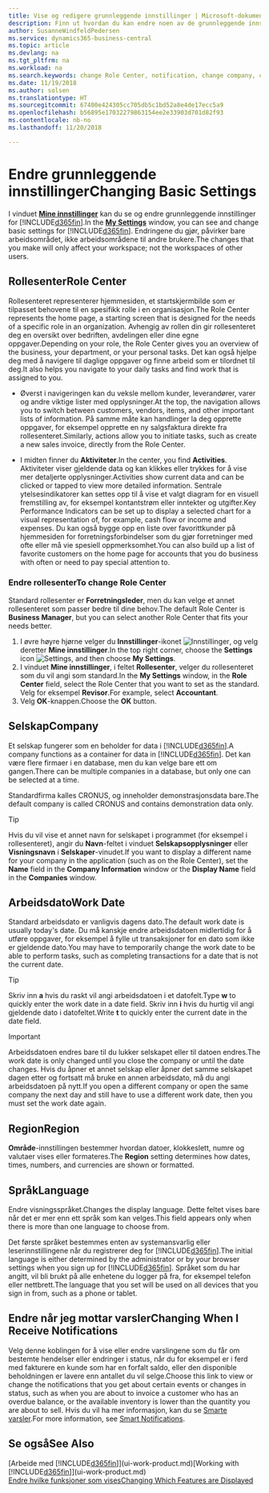 ```yaml
---
title: Vise og redigere grunnleggende innstillinger | Microsoft-dokumentasjon
description: Finn ut hvordan du kan endre noen av de grunnleggende innstillingene, for eksempel rollesenteret, selskapet eller arbeidsdatoen.
author: SusanneWindfeldPedersen
ms.service: dynamics365-business-central
ms.topic: article
ms.devlang: na
ms.tgt_pltfrm: na
ms.workload: na
ms.search.keywords: change Role Center, notification, change company, change work date
ms.date: 11/19/2018
ms.author: solsen
ms.translationtype: HT
ms.sourcegitcommit: 67400e424305cc705db5c1bd52a8e4de17ecc5a9
ms.openlocfilehash: b56895e17032279863154ee2e33903d701d82f93
ms.contentlocale: nb-no
ms.lasthandoff: 11/20/2018

---
```

# <a name="changing-basic-settings"></a><span data-ttu-id="9db2c-103">Endre grunnleggende innstillinger</span><span class="sxs-lookup"><span data-stu-id="9db2c-103">Changing Basic Settings</span></span>
<span data-ttu-id="9db2c-104">I vinduet [**Mine innstillinger**](https://businesscentral.dynamics.com?page=9176 "Gå direkte til siden med brukerinnstillinger i Business Central") kan du se og endre grunnleggende innstillinger for [!INCLUDE[d365fin](includes/d365fin_md.md)].</span><span class="sxs-lookup"><span data-stu-id="9db2c-104">In the [**My Settings**](https://businesscentral.dynamics.com?page=9176 "Go directly to your user settings page in Business Central") window, you can see and change basic settings for [!INCLUDE[d365fin](includes/d365fin_md.md)].</span></span> <span data-ttu-id="9db2c-105">Endringene du gjør, påvirker bare arbeidsområdet, ikke arbeidsområdene til andre brukere.</span><span class="sxs-lookup"><span data-stu-id="9db2c-105">The changes that you make will only affect your workspace; not the workspaces of other users.</span></span>  

## <a name="role-center"></a> <span data-ttu-id="9db2c-106">Rollesenter</span><span class="sxs-lookup"><span data-stu-id="9db2c-106">Role Center</span></span>
<span data-ttu-id="9db2c-107">Rollesenteret representerer hjemmesiden, et startskjermbilde som er tilpasset behovene til en spesifikk rolle i en organisasjon.</span><span class="sxs-lookup"><span data-stu-id="9db2c-107">The Role Center represents the home page, a starting screen that is designed for the needs of a specific role in an organization.</span></span> <span data-ttu-id="9db2c-108">Avhengig av rollen din gir rollesenteret deg en oversikt over bedriften, avdelingen eller dine egne oppgaver.</span><span class="sxs-lookup"><span data-stu-id="9db2c-108">Depending on your role, the Role Center gives you an overview of the business, your department, or your personal tasks.</span></span> <span data-ttu-id="9db2c-109">Det kan også hjelpe deg med å navigere til daglige oppgaver og finne arbeid som er tilordnet til deg.</span><span class="sxs-lookup"><span data-stu-id="9db2c-109">It also helps you navigate to your daily tasks and find work that is assigned to you.</span></span>

-   <span data-ttu-id="9db2c-110">Øverst i navigeringen kan du veksle mellom kunder, leverandører, varer og andre viktige lister med opplysninger.</span><span class="sxs-lookup"><span data-stu-id="9db2c-110">At the top, the navigation allows you to switch between customers, vendors, items, and other important lists of information.</span></span> <span data-ttu-id="9db2c-111">På samme måte kan handlinger la deg opprette oppgaver, for eksempel opprette en ny salgsfaktura direkte fra rollesenteret.</span><span class="sxs-lookup"><span data-stu-id="9db2c-111">Similarly, actions allow you to initiate tasks, such as create a new sales invoice, directly from the Role Center.</span></span>

-   <span data-ttu-id="9db2c-112">I midten finner du **Aktiviteter**.</span><span class="sxs-lookup"><span data-stu-id="9db2c-112">In the center, you find **Activities**.</span></span> <span data-ttu-id="9db2c-113">Aktiviteter viser gjeldende data og kan klikkes eller trykkes for å vise mer detaljerte opplysninger.</span><span class="sxs-lookup"><span data-stu-id="9db2c-113">Activities show current data and can be clicked or tapped to view more detailed information.</span></span> <span data-ttu-id="9db2c-114">Sentrale ytelsesindikatorer kan settes opp til å vise et valgt diagram for en visuell fremstilling av, for eksempel kontantstrøm eller inntekter og utgifter.</span><span class="sxs-lookup"><span data-stu-id="9db2c-114">Key Performance Indicators can be set up to display a selected chart for a visual representation of, for example, cash flow or income and expenses.</span></span> <span data-ttu-id="9db2c-115">Du kan også bygge opp en liste over favorittkunder på hjemmesiden for forretningsforbindelser som du gjør forretninger med ofte eller må vie spesiell oppmerksomhet.</span><span class="sxs-lookup"><span data-stu-id="9db2c-115">You can also build up a list of favorite customers on the home page for accounts that you do business with often or need to pay special attention to.</span></span>

### <a name="to-change-role-center"></a><span data-ttu-id="9db2c-116">Endre rollesenter</span><span class="sxs-lookup"><span data-stu-id="9db2c-116">To change Role Center</span></span>
<span data-ttu-id="9db2c-117">Standard rollesenter er **Forretningsleder**, men du kan velge et annet rollesenteret som passer bedre til dine behov.</span><span class="sxs-lookup"><span data-stu-id="9db2c-117">The default Role Center is **Business Manager**, but you can select another Role Center that fits your needs better.</span></span>
1. <span data-ttu-id="9db2c-118">I øvre høyre hjørne velger du **Innstillinger**-ikonet ![Innstillinger](media/ui-experience/settings_icon_small.png "Innstillinger-ikonet for rollesenter"), og velg deretter **Mine innstillinger**.</span><span class="sxs-lookup"><span data-stu-id="9db2c-118">In the top right corner, choose the **Settings** icon ![Settings](media/ui-experience/settings_icon_small.png "Settings icon for role center"), and then choose **My Settings**.</span></span>
2. <span data-ttu-id="9db2c-119">I vinduet **Mine innstillinger**, i feltet **Rollesenter**, velger du rollesenteret som du vil angi som standard.</span><span class="sxs-lookup"><span data-stu-id="9db2c-119">In the **My Settings** window, in the **Role Center** field, select the Role Center that you want to set as the standard.</span></span> <span data-ttu-id="9db2c-120">Velg for eksempel **Revisor**.</span><span class="sxs-lookup"><span data-stu-id="9db2c-120">For example, select **Accountant**.</span></span>
3. <span data-ttu-id="9db2c-121">Velg **OK**-knappen.</span><span class="sxs-lookup"><span data-stu-id="9db2c-121">Choose the **OK** button.</span></span>

## <a name="company"></a><span data-ttu-id="9db2c-122">Selskap</span><span class="sxs-lookup"><span data-stu-id="9db2c-122">Company</span></span>
<span data-ttu-id="9db2c-123">Et selskap fungerer som en beholder for data i [!INCLUDE[d365fin](includes/d365fin_md.md)].</span><span class="sxs-lookup"><span data-stu-id="9db2c-123">A company functions as a container for data in [!INCLUDE[d365fin](includes/d365fin_md.md)].</span></span> <span data-ttu-id="9db2c-124">Det kan være flere firmaer i en database, men du kan velge bare ett om gangen.</span><span class="sxs-lookup"><span data-stu-id="9db2c-124">There can be multiple companies in a database, but only one can be selected at a time.</span></span>

<span data-ttu-id="9db2c-125">Standardfirma kalles CRONUS, og inneholder demonstrasjonsdata bare.</span><span class="sxs-lookup"><span data-stu-id="9db2c-125">The default company is called CRONUS and contains demonstration data only.</span></span>

> [!TIP]  
>   <span data-ttu-id="9db2c-126">Hvis du vil vise et annet navn for selskapet i programmet (for eksempel i rollesenteret), angir du **Navn**-feltet i vinduet **Selskapsopplysninger** eller **Visningsnavn** i **Selskaper**-vinudet.</span><span class="sxs-lookup"><span data-stu-id="9db2c-126">If you want to display a different name for your company in the application (such as on the Role Center), set the **Name** field in the **Company Information** window or the **Display Name** field in the **Companies** window.</span></span>  

## <a name="work-date"></a><span data-ttu-id="9db2c-127">Arbeidsdato</span><span class="sxs-lookup"><span data-stu-id="9db2c-127">Work Date</span></span>
<span data-ttu-id="9db2c-128">Standard arbeidsdato er vanligvis dagens dato.</span><span class="sxs-lookup"><span data-stu-id="9db2c-128">The default work date is usually today's date.</span></span> <span data-ttu-id="9db2c-129">Du må kanskje endre arbeidsdatoen midlertidig for å utføre oppgaver, for eksempel å fylle ut transaksjoner for en dato som ikke er gjeldende dato.</span><span class="sxs-lookup"><span data-stu-id="9db2c-129">You may have to temporarily change the work date to be able to perform tasks, such as completing transactions for a date that is not the current date.</span></span>

> [!TIP]  
>   <span data-ttu-id="9db2c-130">Skriv inn **a** hvis du raskt vil angi arbeidsdatoen i et datofelt.</span><span class="sxs-lookup"><span data-stu-id="9db2c-130">Type **w** to quickly enter the work date in a date field.</span></span> <span data-ttu-id="9db2c-131">Skriv inn **i** hvis du hurtig vil angi gjeldende dato i datofeltet.</span><span class="sxs-lookup"><span data-stu-id="9db2c-131">Write **t** to quickly enter the current date in the date field.</span></span>

> [!IMPORTANT]  
>   <span data-ttu-id="9db2c-132">Arbeidsdatoen endres bare til du lukker selskapet eller til datoen endres.</span><span class="sxs-lookup"><span data-stu-id="9db2c-132">The work date is only changed until you close the company or until the date changes.</span></span> <span data-ttu-id="9db2c-133">Hvis du åpner et annet selskap eller åpner det samme selskapet dagen etter og fortsatt må bruke en annen arbeidsdato, må du angi arbeidsdatoen på nytt.</span><span class="sxs-lookup"><span data-stu-id="9db2c-133">If you open a different company or open the same company the next day and still have to use a different work date, then you must set the work date again.</span></span>

## <a name="region"></a> <span data-ttu-id="9db2c-134">Region</span><span class="sxs-lookup"><span data-stu-id="9db2c-134">Region</span></span>
<span data-ttu-id="9db2c-135">**Område**-innstillingen bestemmer hvordan datoer, klokkeslett, numre og valutaer vises eller formateres.</span><span class="sxs-lookup"><span data-stu-id="9db2c-135">The **Region** setting determines how dates, times, numbers, and currencies are shown or formatted.</span></span>   


## <a name="language"></a> <span data-ttu-id="9db2c-136">Språk</span><span class="sxs-lookup"><span data-stu-id="9db2c-136">Language</span></span>
<span data-ttu-id="9db2c-137">Endre visningsspråket.</span><span class="sxs-lookup"><span data-stu-id="9db2c-137">Changes the display language.</span></span> <span data-ttu-id="9db2c-138">Dette feltet vises bare når det er mer enn ett språk som kan velges.</span><span class="sxs-lookup"><span data-stu-id="9db2c-138">This field appears only when there is more than one language to choose from.</span></span> 

<span data-ttu-id="9db2c-139">Det første språket bestemmes enten av systemansvarlig eller leserinnstillingene når du registrerer deg for [!INCLUDE[d365fin](includes/d365fin_md.md)].</span><span class="sxs-lookup"><span data-stu-id="9db2c-139">The initial language is either determined by the administrator or by your browser settings when you sign up for [!INCLUDE[d365fin](includes/d365fin_md.md)].</span></span> <span data-ttu-id="9db2c-140">Språket som du har angitt, vil bli brukt på alle enhetene du logger på fra, for eksempel telefon eller nettbrett.</span><span class="sxs-lookup"><span data-stu-id="9db2c-140">The language that you set will be used on all devices that you sign in from, such as a phone or tablet.</span></span>

## <a name="changing-when-i-receive-notifications"></a><span data-ttu-id="9db2c-141">Endre når jeg mottar varsler</span><span class="sxs-lookup"><span data-stu-id="9db2c-141">Changing When I Receive Notifications</span></span>
<span data-ttu-id="9db2c-142">Velg denne koblingen for å vise eller endre varslingene som du får om bestemte hendelser eller endringer i status, når du for eksempel er i ferd med fakturere en kunde som har en forfalt saldo, eller den disponible beholdningen er lavere enn antallet du vil selge.</span><span class="sxs-lookup"><span data-stu-id="9db2c-142">Choose this link to view or change the notifications that you get about certain events or changes in status, such as when you are about to invoice a customer who has an overdue balance, or the available inventory is lower than the quantity you are about to sell.</span></span> <span data-ttu-id="9db2c-143">Hvis du vil ha mer informasjon, kan du se [Smarte varsler](ui-smart-notifications.md).</span><span class="sxs-lookup"><span data-stu-id="9db2c-143">For more information, see [Smart Notifications](ui-smart-notifications.md).</span></span>

## <a name="see-also"></a><span data-ttu-id="9db2c-144">Se også</span><span class="sxs-lookup"><span data-stu-id="9db2c-144">See Also</span></span>
<span data-ttu-id="9db2c-145">[Arbeide med [!INCLUDE[d365fin](includes/d365fin_md.md)]](ui-work-product.md)</span><span class="sxs-lookup"><span data-stu-id="9db2c-145">[Working with [!INCLUDE[d365fin](includes/d365fin_md.md)]](ui-work-product.md)</span></span>  
[<span data-ttu-id="9db2c-146">Endre hvilke funksjoner som vises</span><span class="sxs-lookup"><span data-stu-id="9db2c-146">Changing Which Features are Displayed</span></span>](ui-experiences.md)  

